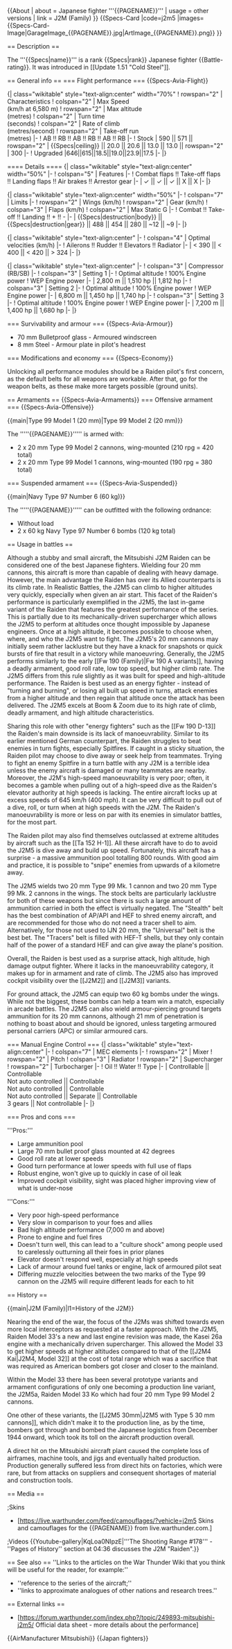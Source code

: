 {{About
| about = Japanese fighter '''{{PAGENAME}}'''
| usage = other versions
| link = J2M (Family)
}}
{{Specs-Card
|code=j2m5
|images={{Specs-Card-Image|GarageImage_{{PAGENAME}}.jpg|ArtImage_{{PAGENAME}}.png}}
}}

== Description ==
<!-- ''In the description, the first part should be about the history of and the creation and combat usage of the aircraft, as well as its key features. In the second part, tell the reader about the aircraft in the game. Insert a screenshot of the vehicle, so that if the novice player does not remember the vehicle by name, he will immediately understand what kind of vehicle the article is talking about.'' -->
The '''{{Specs|name}}''' is a rank {{Specs|rank}} Japanese fighter {{Battle-rating}}. It was introduced in [[Update 1.51 "Cold Steel"]].

== General info ==
=== Flight performance ===
{{Specs-Avia-Flight}}
<!-- Describe how the aircraft behaves in the air. Speed, manoeuvrability, acceleration and allowable loads - these are the most important characteristics of the vehicle. -->

{| class="wikitable" style="text-align:center" width="70%"
! rowspan="2" | Characteristics
! colspan="2" | Max Speed<br>(km/h at 6,580 m)
! rowspan="2" | Max altitude<br>(metres)
! colspan="2" | Turn time<br>(seconds)
! colspan="2" | Rate of climb<br>(metres/second)
! rowspan="2" | Take-off run<br>(metres)
|-
! AB !! RB !! AB !! RB !! AB !! RB
|-
! Stock
| 590 || 571 || rowspan="2" | {{Specs|ceiling}} || 20.0 || 20.6 || 13.0 || 13.0 || rowspan="2" | 300
|-
! Upgraded
|646||615||18.5||19.0||23.9||17.5
|-
|}

==== Details ====
{| class="wikitable" style="text-align:center" width="50%"
|-
! colspan="5" | Features
|-
! Combat flaps !! Take-off flaps !! Landing flaps !! Air brakes !! Arrestor gear
|-
| ✓ || ✓ || ✓ || X || X     <!-- ✓ -->
|-
|}

{| class="wikitable" style="text-align:center" width="50%"
|-
! colspan="7" | Limits
|-
! rowspan="2" | Wings (km/h)
! rowspan="2" | Gear (km/h)
! colspan="3" | Flaps (km/h)
! colspan="2" | Max Static G
|-
! Combat !! Take-off !! Landing !! + !! -
|-
| {{Specs|destruction|body}} || {{Specs|destruction|gear}} || 488 || 454 || 280 || ~12 || ~9
|-
|}

{| class="wikitable" style="text-align:center"
|-
! colspan="4" | Optimal velocities (km/h)
|-
! Ailerons !! Rudder !! Elevators !! Radiator
|-
| < 390 || < 400 || < 420 || > 324
|-
|}

{| class="wikitable" style="text-align:center"
|-
! colspan="3" | Compressor (RB/SB)
|-
! colspan="3" | Setting 1
|-
! Optimal altitude
! 100% Engine power
! WEP Engine power
|-
| 2,800 m || 1,510 hp || 1,812 hp
|-
! colspan="3" | Setting 2
|-
! Optimal altitude
! 100% Engine power
! WEP Engine power
|-
| 6,800 m || 1,450 hp || 1,740 hp
|-
! colspan="3" | Setting 3
|-
! Optimal altitude
! 100% Engine power
! WEP Engine power
|-
| 7,200 m || 1,400 hp || 1,680 hp
|-
|}

=== Survivability and armour ===
{{Specs-Avia-Armour}}
<!-- ''Examine the survivability of the aircraft. Note how vulnerable the structure is and how secure the pilot is, whether the fuel tanks are armoured, etc. Describe the armour, if there is any, and also mention the vulnerability of other critical aircraft systems.'' -->

* 70 mm Bulletproof glass - Armoured windscreen
* 8 mm Steel - Armour plate in pilot's headrest

=== Modifications and economy ===
{{Specs-Economy}}

Unlocking all performance modules should be a Raiden pilot's first concern, as the default belts for all weapons are workable. After that, go for the weapon belts, as these make more targets possible (ground units).

== Armaments ==
{{Specs-Avia-Armaments}}
=== Offensive armament ===
{{Specs-Avia-Offensive}}
<!-- ''Describe the offensive armament of the aircraft, if any. Describe how effective the cannons and machine guns are in a battle, and also what belts or drums are better to use. If there is no offensive weaponry, delete this subsection.'' -->
{{main|Type 99 Model 1 (20 mm)|Type 99 Model 2 (20 mm)}}

The '''''{{PAGENAME}}''''' is armed with:

* 2 x 20 mm Type 99 Model 2 cannons, wing-mounted (210 rpg = 420 total)
* 2 x 20 mm Type 99 Model 1 cannons, wing-mounted (190 rpg = 380 total)

=== Suspended armament ===
{{Specs-Avia-Suspended}}
<!-- ''Describe the aircraft's suspended armament: additional cannons under the wings, bombs, rockets and torpedoes. This section is especially important for bombers and attackers. If there is no suspended weaponry remove this subsection.'' -->
{{main|Navy Type 97 Number 6 (60 kg)}}

The '''''{{PAGENAME}}''''' can be outfitted with the following ordnance:

* Without load
* 2 x 60 kg Navy Type 97 Number 6 bombs (120 kg total)

== Usage in battles ==
<!-- ''Describe the tactics of playing in the aircraft, the features of using aircraft in a team and advice on tactics. Refrain from creating a "guide" - do not impose a single point of view, but instead, give the reader food for thought. Examine the most dangerous enemies and give recommendations on fighting them. If necessary, note the specifics of the game in different modes (AB, RB, SB).'' -->
Although a stubby and small aircraft, the Mitsubishi J2M Raiden can be considered one of the best Japanese fighters. Wielding four 20 mm cannons, this aircraft is more than capable of dealing with heavy damage. However, the main advantage the Raiden has over its Allied counterparts is its climb rate. In Realistic Battles, the J2M5 can climb to higher altitudes very quickly, especially when given an air start. This facet of the Raiden's performance is particularly exemplified in the J2M5, the last in-game variant of the Raiden that features the greatest performance of the series. This is partially due to its mechanically-driven supercharger which allows the J2M5 to perform at altitudes once thought impossible by Japanese engineers. Once at a high altitude, it becomes possible to choose when, where, and who the J2M5 want to fight. The J2M5's 20 mm cannons may initially seem rather lacklustre but they have a knack for snapshots or quick bursts of fire that result in a victory while manoeuvring. Generally, the J2M5 performs similarly to the early [[Fw 190 (Family)|Fw 190 A variants]], having a deadly armament, good roll rate, low top speed, but higher climb rate. The J2M5 differs from this rule slightly as it was built for speed and high-altitude performance. The Raiden is best used as an energy fighter - instead of "turning and burning", or losing all built up speed in turns, attack enemies from a higher altitude and then regain that altitude once the attack has been delivered. The J2M5 excels at Boom & Zoom due to its high rate of climb, deadly armament, and high altitude characteristics.

Sharing this role with other "energy fighters" such as the [[Fw 190 D-13]] the Raiden's main downside is its lack of manoeuvrability. Similar to its earlier mentioned German counterpart, the Raiden struggles to beat enemies in turn fights, especially Spitfires. If caught in a sticky situation, the Raiden pilot may choose to dive away or seek help from teammates. Trying to fight an enemy Spitfire in a turn battle with any J2M is a terrible idea unless the enemy aircraft is damaged or many teammates are nearby. Moreover, the J2M's high-speed manoeuvrability is very poor; often, it becomes a gamble when pulling out of a high-speed dive as the Raiden's elevator authority at high speeds is lacking. The entire aircraft locks up at excess speeds of 645 km/h (400 mph). It can be very difficult to pull out of a dive, roll, or turn when at high speeds with the J2M. The Raiden's manoeuvrability is more or less on par with its enemies in simulator battles, for the most part.

The Raiden pilot may also find themselves outclassed at extreme altitudes by aircraft such as the [[Ta 152 H-1]]. All these aircraft have to do to avoid the J2M5 is dive away and build up speed. Fortunately, this aircraft has a surprise - a massive ammunition pool totalling 800 rounds. With good aim and practice, it is possible to "snipe" enemies from upwards of a kilometre away.

The J2M5 wields two 20 mm Type 99 Mk. 1 cannon and two 20 mm Type 99 Mk. 2 cannons in the wings. The stock belts are particularly lacklustre for both of these weapons but since there is such a large amount of ammunition carried in both the effect is virtually negated. The "Stealth" belt has the best combination of AP/API and HEF to shred enemy aircraft, and are recommended for those who do not need a tracer shell to aim. Alternatively, for those not used to IJN 20 mm, the "Universal" belt is the best bet. The "Tracers" belt is filled with HEF-T shells, but they only contain half of the power of a standard HEF and can give away the plane's position.

Overall, the Raiden is best used as a surprise attack, high altitude, high damage output fighter. Where it lacks in the manoeuvrability category, it makes up for in armament and rate of climb. The J2M5 also has improved cockpit visibility over the [[J2M2]] and [[J2M3]] variants.

For ground attack, the J2M5 can equip two 60 kg bombs under the wings. While not the biggest, these bombs can help a team win a match, especially in arcade battles. The J2M5 can also wield armour-piercing ground targets ammunition for its 20 mm cannons, although 21 mm of penetration is nothing to boast about and should be ignored, unless targeting armoured personal carriers (APC) or similar armoured cars.

=== Manual Engine Control ===
{| class="wikitable" style="text-align:center"
|-
! colspan="7" | MEC elements
|-
! rowspan="2" | Mixer
! rowspan="2" | Pitch
! colspan="3" | Radiator
! rowspan="2" | Supercharger
! rowspan="2" | Turbocharger
|-
! Oil !! Water !! Type
|-
| Controllable || Controllable<br>Not auto controlled || Controllable<br>Not auto controlled || Controllable<br>Not auto controlled || Separate || Controllable<br>3 gears || Not controllable
|-
|}

=== Pros and cons ===
<!-- ''Summarise and briefly evaluate the vehicle in terms of its characteristics and combat effectiveness. Mark its pros and cons in the bulleted list. Try not to use more than 6 points for each of the characteristics. Avoid using categorical definitions such as "bad", "good" and the like - use substitutions with softer forms such as "inadequate" and "effective".'' -->

'''Pros:'''

* Large ammunition pool
* Large 70 mm bullet proof glass mounted at 42 degrees
* Good roll rate at lower speeds
* Good turn performance at lower speeds with full use of flaps
* Robust engine, won't give up to quickly in case of oil leak
* Improved cockpit visibility, sight was placed higher improving view of what is under-nose

'''Cons:'''

* Very poor high-speed performance
* Very slow in comparison to your foes and allies
* Bad high altitude performance (7,000 m and above)
* Prone to engine and fuel fires
* Doesn't turn well, this can lead to a "culture shock" among people used to carelessly outturning all their foes in prior planes
* Elevator doesn't respond well, especially at high speeds
* Lack of armour around fuel tanks or engine, lack of armoured pilot seat
* Differing muzzle velocities between the two marks of the Type 99 cannon on the J2M5 will require different leads for each to hit

== History ==
<!-- ''Describe the history of the creation and combat usage of the aircraft in more detail than in the introduction. If the historical reference turns out to be too long, take it to a separate article, taking a link to the article about the vehicle and adding a block "/History" (example: <nowiki>https://wiki.warthunder.com/(Vehicle-name)/History</nowiki>) and add a link to it here using the <code>main</code> template. Be sure to reference text and sources by using <code><nowiki><ref></ref></nowiki></code>, as well as adding them at the end of the article with <code><nowiki><references /></nowiki></code>. This section may also include the vehicle's dev blog entry (if applicable) and the in-game encyclopedia description (under <code><nowiki>=== In-game description ===</nowiki></code>, also if applicable).'' -->{{main|J2M (Family)|l1=History of the J2M}}
Nearing the end of the war, the focus of the J2Ms was shifted towards even more local interceptors as requested at a faster approach. With the J2M5, Raiden Model 33's a new and last engine revision was made, the Kasei 26a engine with a mechanically driven supercharger. This allowed the Model 33 to get higher speeds at higher altitudes compared to that of the [[J2M4 Kai|J2M4, Model 32]] at the cost of total range which was a sacrifice that was required as American bombers got closer and closer to the mainland.

Within the Model 33 there has been several prototype variants and armament configurations of only one becoming a production line variant, the J2M5a, Raiden Model 33 Ko which had four 20 mm Type 99 Model 2 cannons.

One other of these variants, the [[J2M5 30mm|J2M5 with Type 5 30 mm cannons]], which didn't make it to the production line, as by the time, bombers got through and bombed the Japanese logistics from December 1944 onward, which took its toll on the aircraft production overall.

A direct hit on the Mitsubishi aircraft plant caused the complete loss of airframes, machine tools, and jigs and eventually halted production. Production generally suffered less from direct hits on factories, which were rare, but from attacks on suppliers and consequent shortages of material and construction tools.

== Media ==
<!-- ''Excellent additions to the article would be video guides, screenshots from the game, and photos.'' -->

;Skins

* [https://live.warthunder.com/feed/camouflages/?vehicle=j2m5 Skins and camouflages for the {{PAGENAME}} from live.warthunder.com.]

;Videos
{{Youtube-gallery|KqLoa0NIpzE|'''The Shooting Range #178''' - ''Pages of History'' section at 04:36 discusses the J2M "Raiden".}}

== See also ==
''Links to the articles on the War Thunder Wiki that you think will be useful for the reader, for example:''

* ''reference to the series of the aircraft;''
* ''links to approximate analogues of other nations and research trees.''

== External links ==
<!--''Paste links to sources and external resources, such as:''
* ''topic on the official game forum;''
* ''other literature.''-->

* [https://forum.warthunder.com/index.php?/topic/249893-mitsubishi-j2m5/ Official data sheet - more details about the performance]

{{AirManufacturer Mitsubishi}}
{{Japan fighters}}